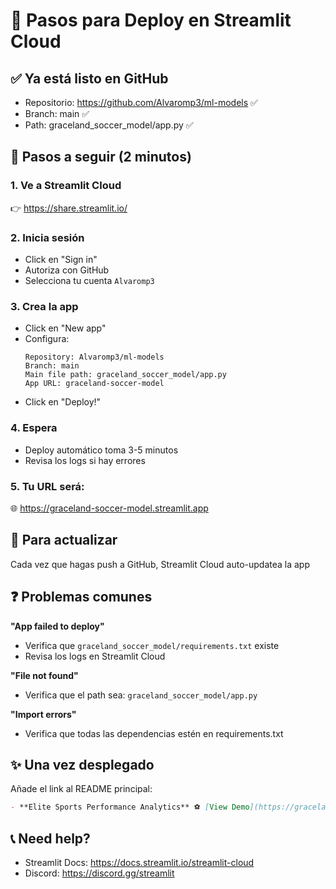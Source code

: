 # 🚀 Pasos para Deploy en Streamlit Cloud

## ✅ Ya está listo en GitHub
- Repositorio: https://github.com/Alvaromp3/ml-models ✅
- Branch: main ✅
- Path: graceland_soccer_model/app.py ✅

## 📝 Pasos a seguir (2 minutos)

### 1. Ve a Streamlit Cloud
👉 https://share.streamlit.io/

### 2. Inicia sesión
- Click en "Sign in"
- Autoriza con GitHub
- Selecciona tu cuenta `Alvaromp3`

### 3. Crea la app
- Click en "New app"
- Configura:
  ```
  Repository: Alvaromp3/ml-models
  Branch: main
  Main file path: graceland_soccer_model/app.py
  App URL: graceland-soccer-model
  ```
- Click en "Deploy!"

### 4. Espera
- Deploy automático toma 3-5 minutos
- Revisa los logs si hay errores

### 5. Tu URL será:
🌐 https://graceland-soccer-model.streamlit.app

## 🔄 Para actualizar
Cada vez que hagas push a GitHub, Streamlit Cloud auto-updatea la app

## ❓ Problemas comunes

**"App failed to deploy"**
- Verifica que `graceland_soccer_model/requirements.txt` existe
- Revisa los logs en Streamlit Cloud

**"File not found"**
- Verifica que el path sea: `graceland_soccer_model/app.py`

**"Import errors"**
- Verifica que todas las dependencias estén en requirements.txt

## ✨ Una vez desplegado

Añade el link al README principal:
```markdown
- **Elite Sports Performance Analytics** ⚽ [View Demo](https://graceland-soccer-model.streamlit.app)
```

## 📞 Need help?
- Streamlit Docs: https://docs.streamlit.io/streamlit-cloud
- Discord: https://discord.gg/streamlit


